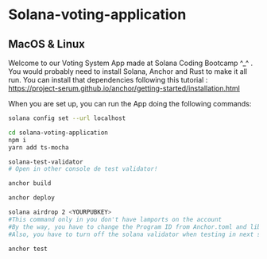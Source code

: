 # Solana-voting-application

## MacOS & Linux
Welcome to our Voting System App made at Solana Coding Bootcamp ^_^ . 
You would probably need to install Solana, Anchor and Rust to make it all run.
You can install that dependencies following this tutorial : https://project-serum.github.io/anchor/getting-started/installation.html

When you are set up, you can run the App doing the following commands:
```bash
solana config set --url localhost
```
```bash
cd solana-voting-application
npm i
yarn add ts-mocha
```
```bash
solana-test-validator
# Open in other console de test validator!
```

```bash
anchor build
```
```bash
anchor deploy
```

```bash
solana airdrop 2 <YOURPUBKEY>
#This command only in you don't have lamports on the account
#By the way, you have to change the Program ID from Anchor.toml and lib.rs to make it works!
#Also, you have to turn off the solana validator when testing in next step
```
```bash
anchor test
```

